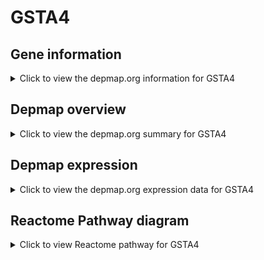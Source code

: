 <h1>GSTA4</h1>

<h2>Gene information</h2>
<details>
  <summary>Click to view the depmap.org information for GSTA4</summary>
  <iframe src="https://depmap.org/portal/gene/GSTA4?tab=about" style="border:none;width:100%;height:800px"></iframe>
</details>

<h2>Depmap overview</h2>
<details>
  <summary>Click to view the depmap.org summary for GSTA4</summary>
  <iframe src="https://depmap.org/portal/gene/GSTA4?tab=overview" style="border:none;width:100%;height:800px"></iframe>
</details>

<h2>Depmap expression</h2>
<details>
  <summary>Click to view the depmap.org expression data for GSTA4</summary>
  <iframe src="https://depmap.org/portal/gene/GSTA4?tab=characterization" style="border:none;width:100%;height:800px"></iframe>
</details>



<h2>Reactome Pathway diagram</h2>
<details>
  <summary>Click to view Reactome pathway for GSTA4</summary>
  <p>Glutathione conjugation</p>
  <iframe src="https://reactome.org/PathwayBrowser/#/R-HSA-156590" style="border:none;width:100%;height:800px"></iframe>
</details>



